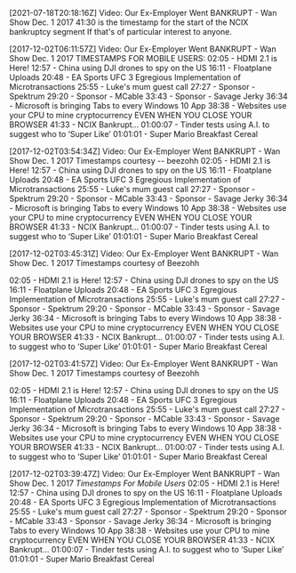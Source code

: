 [2021-07-18T20:18:16Z] Video: Our Ex-Employer Went BANKRUPT - Wan Show Dec. 1 2017 
41:30 is the timestamp for the start of the NCIX bankruptcy segment 
If that's of particular interest to anyone.

[2017-12-02T06:11:57Z] Video: Our Ex-Employer Went BANKRUPT - Wan Show Dec. 1 2017 
TIMESTAMPS FOR MOBILE USERS:
02:05 - HDMI 2.1 is Here! 
12:57 - China using DJI drones to spy on the US 
16:11 - Floatplane Uploads 
20:48 - EA Sports UFC 3 Egregious Implementation of Microtransactions 
25:55 - Luke's mum guest call 
27:27 - Sponsor - Spektrum 
29:20 - Sponsor - MCable 
33:43 - Sponsor - Savage Jerky 
36:34 - Microsoft is bringing Tabs to every Windows 10 App 
38:38 - Websites use your CPU to mine cryptocurrency EVEN WHEN YOU CLOSE YOUR BROWSER 
41:33 - NCIX Bankrupt... 
01:00:07 - Tinder tests using A.I. to suggest who to ‘Super Like’ 
01:01:01 - Super Mario Breakfast Cereal

[2017-12-02T03:54:34Z] Video: Our Ex-Employer Went BANKRUPT - Wan Show Dec. 1 2017 
Timestamps courtesy --  beezohh
02:05 - HDMI 2.1 is Here! 
12:57 - China using DJI drones to spy on the US 
16:11 - Floatplane Uploads 
20:48 - EA Sports UFC 3 Egregious Implementation of Microtransactions 
25:55 - Luke's mum guest call 
27:27 - Sponsor - Spektrum
 29:20 - Sponsor - MCable
 33:43 - Sponsor - Savage Jerky 
36:34 - Microsoft is bringing Tabs to every Windows 10 App 
38:38 - Websites use your CPU to mine cryptocurrency EVEN WHEN YOU CLOSE YOUR BROWSER
 41:33 - NCIX Bankrupt... 
01:00:07 - Tinder tests using A.I. to suggest who to ‘Super Like’ 
01:01:01 - Super Mario Breakfast Cereal

[2017-12-02T03:45:31Z] Video: Our Ex-Employer Went BANKRUPT - Wan Show Dec. 1 2017 
Timestamps courtesy of Beezohh

02:05 - HDMI 2.1 is Here!
12:57 - China using DJI drones to spy on the US
16:11 - Floatplane Uploads
20:48 - EA Sports UFC 3 Egregious Implementation of Microtransactions
25:55 - Luke's mum guest call
27:27 - Sponsor - Spektrum
29:20 - Sponsor - MCable
33:43 - Sponsor - Savage Jerky
36:34 - Microsoft is bringing Tabs to every Windows 10 App
38:38 - Websites use your CPU to mine cryptocurrency EVEN WHEN YOU CLOSE YOUR BROWSER
41:33 - NCIX Bankrupt...
01:00:07 - Tinder tests using A.I. to suggest who to ‘Super Like’
01:01:01 - Super Mario Breakfast Cereal

[2017-12-02T03:41:57Z] Video: Our Ex-Employer Went BANKRUPT - Wan Show Dec. 1 2017 
Timestamps courtesy of Beezohh

02:05 - HDMI 2.1 is Here!
12:57 - China using DJI drones to spy on the US
16:11 - Floatplane Uploads
20:48 - EA Sports UFC 3 Egregious Implementation of Microtransactions
25:55 - Luke's mum guest call
27:27 - Sponsor - Spektrum
29:20 - Sponsor - MCable
33:43 - Sponsor - Savage Jerky
36:34 - Microsoft is bringing Tabs to every Windows 10 App
38:38 - Websites use your CPU to mine cryptocurrency EVEN WHEN YOU CLOSE YOUR BROWSER
41:33 - NCIX Bankrupt...
01:00:07 - Tinder tests using A.I. to suggest who to ‘Super Like’
01:01:01 - Super Mario Breakfast Cereal

[2017-12-02T03:39:47Z] Video: Our Ex-Employer Went BANKRUPT - Wan Show Dec. 1 2017 
*Timestamps For Mobile Users*
02:05 - HDMI 2.1 is Here!
12:57 - China using DJI drones to spy on the US
16:11 - Floatplane Uploads
20:48 - EA Sports UFC 3 Egregious Implementation of Microtransactions
25:55 - Luke's mum guest call
27:27 - Sponsor - Spektrum
29:20 - Sponsor - MCable
33:43 - Sponsor - Savage Jerky
36:34 - Microsoft is bringing Tabs to every Windows 10 App
38:38 - Websites use your CPU to mine cryptocurrency EVEN WHEN YOU CLOSE YOUR BROWSER
41:33 - NCIX Bankrupt...
01:00:07 - Tinder tests using A.I. to suggest who to ‘Super Like’
01:01:01 - Super Mario Breakfast Cereal


